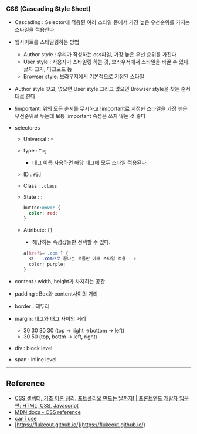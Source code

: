 ### CSS (Cascading Style Sheet)

- Cascading : Selector에 적용된 여러 스타일 중에서 가장 높은 우선순위를 가지는 스타일을 적용한다

- 웹사이트를 스타일링하는 방법

  - Author style : 우리가 작성하는 css파일, 가장 높은 우선 순위를 가진다
  - User style : 사용자가 스타일링 하는 것, 브라우저에서 스타일을 바꿀 수 있다. 글자 크기, 다크모드 등
  - Browser style: 브라우저에서 기본적으로 기정된 스타일

- Author style 찾고, 없으면 User style 그리고 없으면 Browser style을 찾는 순서대로 한다

- !important: 위의 모든 순서를 무시하고 !important로 지정한 스타일을 가장 높은 우선순위로 두는데 보통 !important 속성은 쓰지 않는 것 좋다

- selectores

  - Universal : `*`
  - type : `Tag`
    - 태그 이름 사용하면 해당 태그에 모두 스타일 적용된다
  - ID : `#id`
  - Class : `.class`
  - State : `:`

    ```css
    button:hover {
      color: red;
    }
    ```

  - Attribute: `[]`

    - 해당하는 속성값들만 선택할 수 있다.

    ```css
    a[href$='.com'] {
      <!-- .com으로 끝나는 것들만 아래 스타일 적용 -->
      color: purple;
    }
    ```

- content : width, height가 차지하는 공간
- padding : Box와 content사이의 거리
- border : 테두리
- margin: 태그와 태그 사이의 거리
  - 30 30 30 30 (top -> right ->bottom -> left)
  - 30 50 (top, bottm -> left, right)
- div : block level
- span : inline level

---

## Reference

- [CSS 셀렉터, 기초 이론 정리. 포트폴리오 만드는 날까지! | 프론트엔드 개발자 입문편: HTML, CSS, Javascript
  ](https://www.youtube.com/watch?v=gGebK7lWnCk)
- [MDN docs - CSS reference](https://developer.mozilla.org/en-US/docs/Web/CSS/Reference)
- [can i use](https://caniuse.com/)
- [https://flukeout.github.io/](https://flukeout.github.io/)
